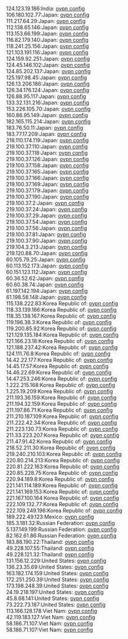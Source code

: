 124.123.19.186:India: [ovpn config](vpn/124_123_19_186.ovpn)  
106.180.102.77:Japan: [ovpn config](vpn/106_180_102_77.ovpn)  
111.217.64.29:Japan: [ovpn config](vpn/111_217_64_29.ovpn)  
112.138.65.146:Japan: [ovpn config](vpn/112_138_65_146.ovpn)  
113.153.66.199:Japan: [ovpn config](vpn/113_153_66_199.ovpn)  
116.82.179.140:Japan: [ovpn config](vpn/116_82_179_140.ovpn)  
118.241.25.156:Japan: [ovpn config](vpn/118_241_25_156.ovpn)  
121.103.191.116:Japan: [ovpn config](vpn/121_103_191_116.ovpn)  
124.159.92.251:Japan: [ovpn config](vpn/124_159_92_251.ovpn)  
124.45.146.102:Japan: [ovpn config](vpn/124_45_146_102.ovpn)  
124.85.202.137:Japan: [ovpn config](vpn/124_85_202_137.ovpn)  
125.197.98.45:Japan: [ovpn config](vpn/125_197_98_45.ovpn)  
126.13.206.186:Japan: [ovpn config](vpn/126_13_206_186.ovpn)  
126.34.176.124:Japan: [ovpn config](vpn/126_34_176_124.ovpn)  
126.88.95.117:Japan: [ovpn config](vpn/126_88_95_117.ovpn)  
133.32.131.216:Japan: [ovpn config](vpn/133_32_131_216.ovpn)  
153.226.105.70:Japan: [ovpn config](vpn/153_226_105_70.ovpn)  
160.86.95.149:Japan: [ovpn config](vpn/160_86_95_149.ovpn)  
182.165.115.214:Japan: [ovpn config](vpn/182_165_115_214.ovpn)  
183.76.50.11:Japan: [ovpn config](vpn/183_76_50_11.ovpn)  
183.77.17.209:Japan: [ovpn config](vpn/183_77_17_209.ovpn)  
218.110.174.119:Japan: [ovpn config](vpn/218_110_174_119.ovpn)  
219.100.37.110:Japan: [ovpn config](vpn/219_100_37_110.ovpn)  
219.100.37.118:Japan: [ovpn config](vpn/219_100_37_118.ovpn)  
219.100.37.126:Japan: [ovpn config](vpn/219_100_37_126.ovpn)  
219.100.37.158:Japan: [ovpn config](vpn/219_100_37_158.ovpn)  
219.100.37.165:Japan: [ovpn config](vpn/219_100_37_165.ovpn)  
219.100.37.166:Japan: [ovpn config](vpn/219_100_37_166.ovpn)  
219.100.37.169:Japan: [ovpn config](vpn/219_100_37_169.ovpn)  
219.100.37.179:Japan: [ovpn config](vpn/219_100_37_179.ovpn)  
219.100.37.190:Japan: [ovpn config](vpn/219_100_37_190.ovpn)  
219.100.37.2:Japan: [ovpn config](vpn/219_100_37_2.ovpn)  
219.100.37.24:Japan: [ovpn config](vpn/219_100_37_24.ovpn)  
219.100.37.29:Japan: [ovpn config](vpn/219_100_37_29.ovpn)  
219.100.37.54:Japan: [ovpn config](vpn/219_100_37_54.ovpn)  
219.100.37.56:Japan: [ovpn config](vpn/219_100_37_56.ovpn)  
219.100.37.81:Japan: [ovpn config](vpn/219_100_37_81.ovpn)  
219.100.37.90:Japan: [ovpn config](vpn/219_100_37_90.ovpn)  
219.104.3.213:Japan: [ovpn config](vpn/219_104_3_213.ovpn)  
219.120.88.70:Japan: [ovpn config](vpn/219_120_88_70.ovpn)  
60.105.79.25:Japan: [ovpn config](vpn/60_105_79_25.ovpn)  
60.113.152.173:Japan: [ovpn config](vpn/60_113_152_173.ovpn)  
60.151.123.112:Japan: [ovpn config](vpn/60_151_123_112.ovpn)  
60.36.52.62:Japan: [ovpn config](vpn/60_36_52_62.ovpn)  
60.60.38.74:Japan: [ovpn config](vpn/60_60_38_74.ovpn)  
61.197.142.194:Japan: [ovpn config](vpn/61_197_142_194.ovpn)  
61.198.58.148:Japan: [ovpn config](vpn/61_198_58_148.ovpn)  
115.138.222.83:Korea Republic of: [ovpn config](vpn/115_138_222_83.ovpn)  
118.33.139.166:Korea Republic of: [ovpn config](vpn/118_33_139_166.ovpn)  
118.35.138.167:Korea Republic of: [ovpn config](vpn/118_35_138_167.ovpn)  
119.196.38.3:Korea Republic of: [ovpn config](vpn/119_196_38_3.ovpn)  
119.200.85.92:Korea Republic of: [ovpn config](vpn/119_200_85_92.ovpn)  
121.129.135.184:Korea Republic of: [ovpn config](vpn/121_129_135_184.ovpn)  
121.166.23.18:Korea Republic of: [ovpn config](vpn/121_166_23_18.ovpn)  
121.188.237.42:Korea Republic of: [ovpn config](vpn/121_188_237_42.ovpn)  
124.111.76.8:Korea Republic of: [ovpn config](vpn/124_111_76_8.ovpn)  
14.42.22.177:Korea Republic of: [ovpn config](vpn/14_42_22_177.ovpn)  
14.45.17.57:Korea Republic of: [ovpn config](vpn/14_45_17_57.ovpn)  
14.46.22.69:Korea Republic of: [ovpn config](vpn/14_46_22_69.ovpn)  
14.47.253.246:Korea Republic of: [ovpn config](vpn/14_47_253_246.ovpn)  
1.222.215.168:Korea Republic of: [ovpn config](vpn/1_222_215_168.ovpn)  
1.225.19.209:Korea Republic of: [ovpn config](vpn/1_225_19_209.ovpn)  
211.193.36.159:Korea Republic of: [ovpn config](vpn/211_193_36_159.ovpn)  
211.194.32.159:Korea Republic of: [ovpn config](vpn/211_194_32_159.ovpn)  
211.197.86.71:Korea Republic of: [ovpn config](vpn/211_197_86_71.ovpn)  
211.210.187.109:Korea Republic of: [ovpn config](vpn/211_210_187_109.ovpn)  
211.222.42.34:Korea Republic of: [ovpn config](vpn/211_222_42_34.ovpn)  
211.223.130.73:Korea Republic of: [ovpn config](vpn/211_223_130_73.ovpn)  
211.33.223.207:Korea Republic of: [ovpn config](vpn/211_33_223_207.ovpn)  
211.47.91.42:Korea Republic of: [ovpn config](vpn/211_47_91_42.ovpn)  
218.52.211.30:Korea Republic of: [ovpn config](vpn/218_52_211_30.ovpn)  
219.240.210.103:Korea Republic of: [ovpn config](vpn/219_240_210_103.ovpn)  
220.80.214.213:Korea Republic of: [ovpn config](vpn/220_80_214_213.ovpn)  
220.81.222.163:Korea Republic of: [ovpn config](vpn/220_81_222_163.ovpn)  
220.85.228.75:Korea Republic of: [ovpn config](vpn/220_85_228_75.ovpn)  
220.94.189.8:Korea Republic of: [ovpn config](vpn/220_94_189_8.ovpn)  
221.141.114.189:Korea Republic of: [ovpn config](vpn/221_141_114_189.ovpn)  
221.141.169.153:Korea Republic of: [ovpn config](vpn/221_141_169_153.ovpn)  
221.167.100.164:Korea Republic of: [ovpn config](vpn/221_167_100_164.ovpn)  
222.109.132.77:Korea Republic of: [ovpn config](vpn/222_109_132_77.ovpn)  
222.109.249.196:Korea Republic of: [ovpn config](vpn/222_109_249_196.ovpn)  
189.222.49.123:Mexico: [ovpn config](vpn/189_222_49_123.ovpn)  
185.3.181.32:Russian Federation: [ovpn config](vpn/185_3_181_32.ovpn)  
5.137.149.199:Russian Federation: [ovpn config](vpn/5_137_149_199.ovpn)  
82.162.61.86:Russian Federation: [ovpn config](vpn/82_162_61_86.ovpn)  
183.88.190.22:Thailand: [ovpn config](vpn/183_88_190_22.ovpn)  
49.228.107.55:Thailand: [ovpn config](vpn/49_228_107_55.ovpn)  
49.228.121.32:Thailand: [ovpn config](vpn/49_228_121_32.ovpn)  
131.156.12.229:United States: [ovpn config](vpn/131_156_12_229.ovpn)  
136.23.35.69:United States: [ovpn config](vpn/136_23_35_69.ovpn)  
163.182.174.159:United States: [ovpn config](vpn/163_182_174_159.ovpn)  
172.251.250.39:United States: [ovpn config](vpn/172_251_250_39.ovpn)  
173.198.248.39:United States: [ovpn config](vpn/173_198_248_39.ovpn)  
24.19.218.197:United States: [ovpn config](vpn/24_19_218_197.ovpn)  
45.8.68.141:United States: [ovpn config](vpn/45_8_68_141.ovpn)  
73.222.73.187:United States: [ovpn config](vpn/73_222_73_187.ovpn)  
113.166.128.178:Viet Nam: [ovpn config](vpn/113_166_128_178.ovpn)  
42.119.183.127:Viet Nam: [ovpn config](vpn/42_119_183_127.ovpn)  
58.186.71.107:Viet Nam: [ovpn config](vpn/58_186_71_107.ovpn)  
58.186.71.107:Viet Nam: [ovpn config](vpn/58_186_71_107.ovpn)  
